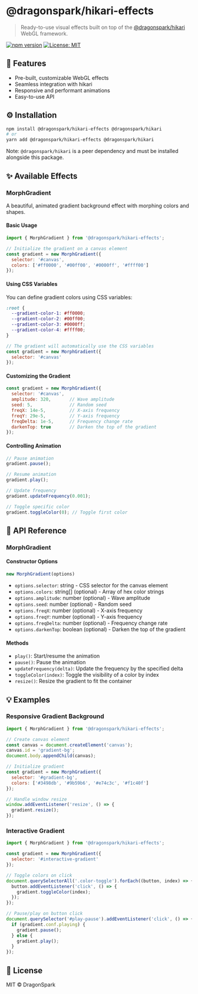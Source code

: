 # @dragonspark/hikari-effects

> Ready-to-use visual effects built on top of the [@dragonspark/hikari](https://www.npmjs.com/package/@dragonspark/hikari) WebGL framework.

[![npm version](https://img.shields.io/npm/v/@dragonspark/hikari-effects.svg?style=for-the-badge)](https://www.npmjs.com/package/@dragonspark/hikari-effects)
[![License: MIT](https://img.shields.io/badge/License-MIT-blue.svg?style=for-the-badge)](https://opensource.org/licenses/MIT)

## 🧩 Features

- Pre-built, customizable WebGL effects
- Seamless integration with hikari
- Responsive and performant animations
- Easy-to-use API

## ⚙️ Installation

```bash
npm install @dragonspark/hikari-effects @dragonspark/hikari
# or
yarn add @dragonspark/hikari-effects @dragonspark/hikari
```

Note: `@dragonspark/hikari` is a peer dependency and must be installed alongside this package.

## ✨ Available Effects

### MorphGradient

A beautiful, animated gradient background effect with morphing colors and shapes.

#### Basic Usage

```javascript
import { MorphGradient } from '@dragonspark/hikari-effects';

// Initialize the gradient on a canvas element
const gradient = new MorphGradient({
  selector: '#canvas',
  colors: ['#ff0000', '#00ff00', '#0000ff', '#ffff00']
});
```

#### Using CSS Variables

You can define gradient colors using CSS variables:

```css
:root {
  --gradient-color-1: #ff0000;
  --gradient-color-2: #00ff00;
  --gradient-color-3: #0000ff;
  --gradient-color-4: #ffff00;
}
```

```javascript
// The gradient will automatically use the CSS variables
const gradient = new MorphGradient({
  selector: '#canvas'
});
```

#### Customizing the Gradient

```javascript
const gradient = new MorphGradient({
  selector: '#canvas',
  amplitude: 320,       // Wave amplitude
  seed: 5,              // Random seed
  freqX: 14e-5,         // X-axis frequency
  freqY: 29e-5,         // Y-axis frequency
  freqDelta: 1e-5,      // Frequency change rate
  darkenTop: true       // Darken the top of the gradient
});
```

#### Controlling Animation

```javascript
// Pause animation
gradient.pause();

// Resume animation
gradient.play();

// Update frequency
gradient.updateFrequency(0.001);

// Toggle specific color
gradient.toggleColor(0); // Toggle first color
```

## 📖 API Reference

### MorphGradient

#### Constructor Options

```javascript
new MorphGradient(options)
```

- `options.selector`: string - CSS selector for the canvas element
- `options.colors`: string[] (optional) - Array of hex color strings
- `options.amplitude`: number (optional) - Wave amplitude
- `options.seed`: number (optional) - Random seed
- `options.freqX`: number (optional) - X-axis frequency
- `options.freqY`: number (optional) - Y-axis frequency
- `options.freqDelta`: number (optional) - Frequency change rate
- `options.darkenTop`: boolean (optional) - Darken the top of the gradient

#### Methods

- `play()`: Start/resume the animation
- `pause()`: Pause the animation
- `updateFrequency(delta)`: Update the frequency by the specified delta
- `toggleColor(index)`: Toggle the visibility of a color by index
- `resize()`: Resize the gradient to fit the container

## 💡 Examples

### Responsive Gradient Background

```javascript
import { MorphGradient } from '@dragonspark/hikari-effects';

// Create canvas element
const canvas = document.createElement('canvas');
canvas.id = 'gradient-bg';
document.body.appendChild(canvas);

// Initialize gradient
const gradient = new MorphGradient({
  selector: '#gradient-bg',
  colors: ['#3498db', '#9b59b6', '#e74c3c', '#f1c40f']
});

// Handle window resize
window.addEventListener('resize', () => {
  gradient.resize();
});
```

### Interactive Gradient

```javascript
import { MorphGradient } from '@dragonspark/hikari-effects';

const gradient = new MorphGradient({
  selector: '#interactive-gradient'
});

// Toggle colors on click
document.querySelectorAll('.color-toggle').forEach((button, index) => {
  button.addEventListener('click', () => {
    gradient.toggleColor(index);
  });
});

// Pause/play on button click
document.querySelector('#play-pause').addEventListener('click', () => {
  if (gradient.conf.playing) {
    gradient.pause();
  } else {
    gradient.play();
  }
});
```

## 📝 License

MIT © DragonSpark